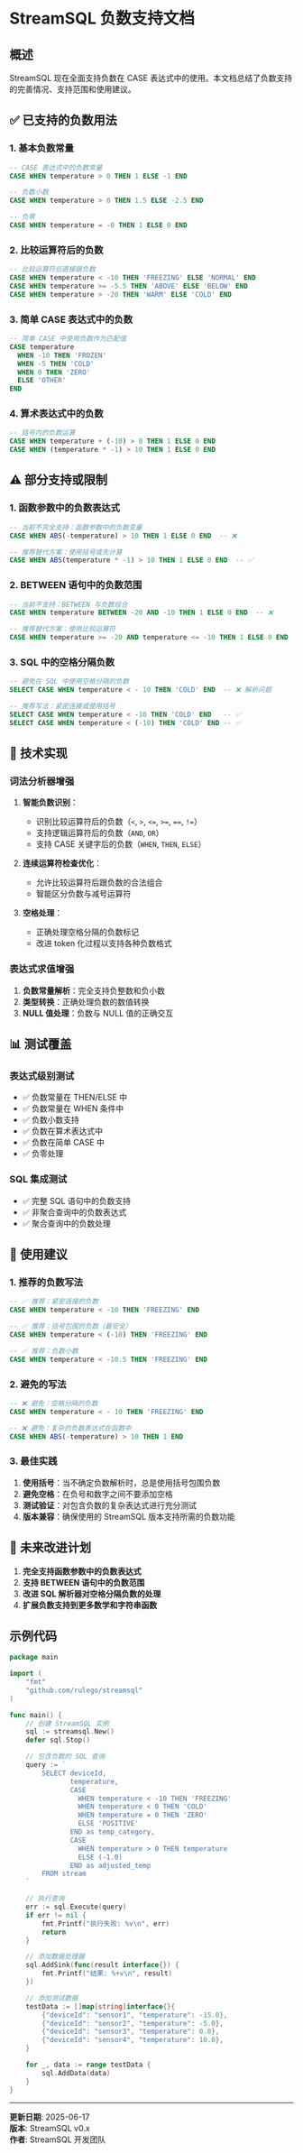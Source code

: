 # StreamSQL 负数支持文档

## 概述

StreamSQL 现在全面支持负数在 CASE 表达式中的使用。本文档总结了负数支持的完善情况、支持范围和使用建议。

## ✅ 已支持的负数用法

### 1. 基本负数常量

```sql
-- CASE 表达式中的负数常量
CASE WHEN temperature > 0 THEN 1 ELSE -1 END

-- 负数小数
CASE WHEN temperature > 0 THEN 1.5 ELSE -2.5 END

-- 负零
CASE WHEN temperature = -0 THEN 1 ELSE 0 END
```

### 2. 比较运算符后的负数

```sql
-- 比较运算符后直接跟负数
CASE WHEN temperature < -10 THEN 'FREEZING' ELSE 'NORMAL' END
CASE WHEN temperature >= -5.5 THEN 'ABOVE' ELSE 'BELOW' END
CASE WHEN temperature > -20 THEN 'WARM' ELSE 'COLD' END
```

### 3. 简单 CASE 表达式中的负数

```sql
-- 简单 CASE 中使用负数作为匹配值
CASE temperature 
  WHEN -10 THEN 'FROZEN'
  WHEN -5 THEN 'COLD'
  WHEN 0 THEN 'ZERO'
  ELSE 'OTHER'
END
```

### 4. 算术表达式中的负数

```sql
-- 括号内的负数运算
CASE WHEN temperature + (-10) > 0 THEN 1 ELSE 0 END
CASE WHEN (temperature * -1) > 10 THEN 1 ELSE 0 END
```

## ⚠️ 部分支持或限制

### 1. 函数参数中的负数表达式

```sql
-- 当前不完全支持：函数参数中的负数变量
CASE WHEN ABS(-temperature) > 10 THEN 1 ELSE 0 END  -- ❌ 

-- 推荐替代方案：使用括号或先计算
CASE WHEN ABS(temperature * -1) > 10 THEN 1 ELSE 0 END  -- ✅
```

### 2. BETWEEN 语句中的负数范围

```sql
-- 当前不支持：BETWEEN 与负数组合
CASE WHEN temperature BETWEEN -20 AND -10 THEN 1 ELSE 0 END  -- ❌

-- 推荐替代方案：使用比较运算符
CASE WHEN temperature >= -20 AND temperature <= -10 THEN 1 ELSE 0 END  -- ✅
```

### 3. SQL 中的空格分隔负数

```sql
-- 避免在 SQL 中使用空格分隔的负数
SELECT CASE WHEN temperature < - 10 THEN 'COLD' END  -- ❌ 解析问题

-- 推荐写法：紧密连接或使用括号
SELECT CASE WHEN temperature < -10 THEN 'COLD' END   -- ✅
SELECT CASE WHEN temperature < (-10) THEN 'COLD' END -- ✅
```

## 🔧 技术实现

### 词法分析器增强

1. **智能负数识别**：
   - 识别比较运算符后的负数（`<`, `>`, `<=`, `>=`, `==`, `!=`）
   - 支持逻辑运算符后的负数（`AND`, `OR`）
   - 支持 CASE 关键字后的负数（`WHEN`, `THEN`, `ELSE`）

2. **连续运算符检查优化**：
   - 允许比较运算符后跟负数的合法组合
   - 智能区分负数与减号运算符

3. **空格处理**：
   - 正确处理空格分隔的负数标记
   - 改进 token 化过程以支持各种负数格式

### 表达式求值增强

1. **负数常量解析**：完全支持负整数和负小数
2. **类型转换**：正确处理负数的数值转换
3. **NULL 值处理**：负数与 NULL 值的正确交互

## 📊 测试覆盖

### 表达式级别测试

- ✅ 负数常量在 THEN/ELSE 中
- ✅ 负数常量在 WHEN 条件中  
- ✅ 负数小数支持
- ✅ 负数在算术表达式中
- ✅ 负数在简单 CASE 中
- ✅ 负零处理

### SQL 集成测试

- ✅ 完整 SQL 语句中的负数支持
- ✅ 非聚合查询中的负数表达式
- ✅ 聚合查询中的负数处理

## 🎯 使用建议

### 1. 推荐的负数写法

```sql
-- ✅ 推荐：紧密连接的负数
CASE WHEN temperature < -10 THEN 'FREEZING' END

-- ✅ 推荐：括号包围的负数（最安全）
CASE WHEN temperature < (-10) THEN 'FREEZING' END

-- ✅ 推荐：负数小数
CASE WHEN temperature < -10.5 THEN 'FREEZING' END
```

### 2. 避免的写法

```sql
-- ❌ 避免：空格分隔的负数
CASE WHEN temperature < - 10 THEN 'FREEZING' END

-- ❌ 避免：复杂的负数表达式在函数中
CASE WHEN ABS(-temperature) > 10 THEN 1 END
```

### 3. 最佳实践

1. **使用括号**：当不确定负数解析时，总是使用括号包围负数
2. **避免空格**：在负号和数字之间不要添加空格
3. **测试验证**：对包含负数的复杂表达式进行充分测试
4. **版本兼容**：确保使用的 StreamSQL 版本支持所需的负数功能

## 🚀 未来改进计划

1. **完全支持函数参数中的负数表达式**
2. **支持 BETWEEN 语句中的负数范围**
3. **改进 SQL 解析器对空格分隔负数的处理**
4. **扩展负数支持到更多数学和字符串函数**

## 示例代码

```go
package main

import (
    "fmt"
    "github.com/rulego/streamsql"
)

func main() {
    // 创建 StreamSQL 实例
    sql := streamsql.New()
    defer sql.Stop()

    // 包含负数的 SQL 查询
    query := `
        SELECT deviceId,
               temperature,
               CASE 
                 WHEN temperature < -10 THEN 'FREEZING'
                 WHEN temperature < 0 THEN 'COLD'
                 WHEN temperature = 0 THEN 'ZERO'
                 ELSE 'POSITIVE'
               END as temp_category,
               CASE 
                 WHEN temperature > 0 THEN temperature 
                 ELSE (-1.0)
               END as adjusted_temp
        FROM stream
    `

    // 执行查询
    err := sql.Execute(query)
    if err != nil {
        fmt.Printf("执行失败: %v\n", err)
        return
    }

    // 添加数据处理器
    sql.AddSink(func(result interface{}) {
        fmt.Printf("结果: %+v\n", result)
    })

    // 添加测试数据
    testData := []map[string]interface{}{
        {"deviceId": "sensor1", "temperature": -15.0},
        {"deviceId": "sensor2", "temperature": -5.0},
        {"deviceId": "sensor3", "temperature": 0.0},
        {"deviceId": "sensor4", "temperature": 10.0},
    }

    for _, data := range testData {
        sql.AddData(data)
    }
}
```

---

**更新日期**: 2025-06-17  
**版本**: StreamSQL v0.x  
**作者**: StreamSQL 开发团队 